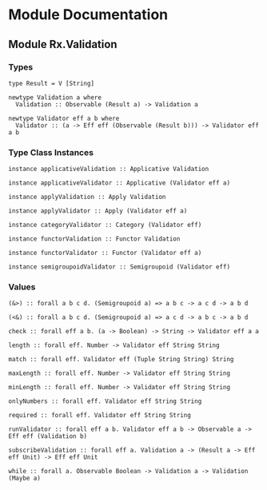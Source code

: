 # Module Documentation

## Module Rx.Validation

### Types

    type Result = V [String]

    newtype Validation a where
      Validation :: Observable (Result a) -> Validation a

    newtype Validator eff a b where
      Validator :: (a -> Eff eff (Observable (Result b))) -> Validator eff a b


### Type Class Instances

    instance applicativeValidation :: Applicative Validation

    instance applicativeValidator :: Applicative (Validator eff a)

    instance applyValidation :: Apply Validation

    instance applyValidator :: Apply (Validator eff a)

    instance categoryValidator :: Category (Validator eff)

    instance functorValidation :: Functor Validation

    instance functorValidator :: Functor (Validator eff a)

    instance semigroupoidValidator :: Semigroupoid (Validator eff)


### Values

    (&>) :: forall a b c d. (Semigroupoid a) => a b c -> a c d -> a b d

    (<&) :: forall a b c d. (Semigroupoid a) => a c d -> a b c -> a b d

    check :: forall eff a b. (a -> Boolean) -> String -> Validator eff a a

    length :: forall eff. Number -> Validator eff String String

    match :: forall eff. Validator eff (Tuple String String) String

    maxLength :: forall eff. Number -> Validator eff String String

    minLength :: forall eff. Number -> Validator eff String String

    onlyNumbers :: forall eff. Validator eff String String

    required :: forall eff. Validator eff String String

    runValidator :: forall eff a b. Validator eff a b -> Observable a -> Eff eff (Validation b)

    subscribeValidation :: forall eff a. Validation a -> (Result a -> Eff eff Unit) -> Eff eff Unit

    while :: forall a. Observable Boolean -> Validation a -> Validation (Maybe a)



